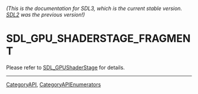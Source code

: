 ###### (This is the documentation for SDL3, which is the current stable version. [SDL2](https://wiki.libsdl.org/SDL2/) was the previous version!)
# SDL_GPU_SHADERSTAGE_FRAGMENT

Please refer to [SDL_GPUShaderStage](SDL_GPUShaderStage) for details.

----
[CategoryAPI](CategoryAPI), [CategoryAPIEnumerators](CategoryAPIEnumerators)

